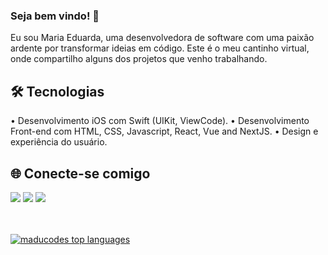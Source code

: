 ### Seja bem vindo! 👋

Eu sou Maria Eduarda, uma desenvolvedora de software com uma paixão ardente por transformar ideias em código. Este é o meu cantinho virtual, onde compartilho alguns dos projetos que venho trabalhando.


## 🛠 Tecnologias

•  Desenvolvimento iOS com Swift (UIKit, ViewCode).
•  Desenvolvimento Front-end com HTML, CSS, Javascript, React, Vue and NextJS.
•  Design e experiência do usuário.

## 🌐 Conecte-se comigo
<div> 
  <a href="https://instagram.com/maahjx" target="_blank"><img src="https://img.shields.io/badge/-Instagram-%23E4405F?style=for-the-badge&logo=instagram&logoColor=white" target="_blank"></a>
  <a href = "mailto:maaahjx@gmail.com"><img src="https://img.shields.io/badge/-Gmail-%23333?style=for-the-badge&logo=gmail&logoColor=white" target="_blank"></a>
  <a href="https://www.linkedin.com/in/maducodes/" target="_blank"><img src="https://img.shields.io/badge/-LinkedIn-%230077B5?style=for-the-badge&logo=linkedin&logoColor=white" target="_blank"></a> 
</div>
<br/>
<br/>

[![maducodes top languages](https://github-readme-stats.vercel.app/api/top-langs/?username=maducodes&theme=blue-white)](https://github.com/anuraghazra/github-readme-stats)
<br/>
<br/>
